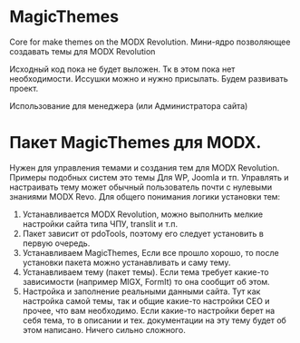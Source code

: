 # MagicThemes
Core for make themes on the MODX Revolution. 
Мини-ядро позволяющее создавать темы для MODX Revolution

Исходный код пока не будет выложен. Тк в этом пока нет необходимости.
Иссушки можно и нужно присылать. Будем развивать проект.

Использование для менеджера (или Администратора сайта) 

# Пакет MagicThemes для MODX.
Нужен для управления темами и создания тем для MODX Revolution. Примеры подобных систем это темы Для WP, Joomla и тп.
Управлять и настраивать тему может обычный пользователь почти с нулевыми знаниями MODX Revo.
Для общего понимания логики установки тем:
1.	Устанавливается MODX Revolution, можно выполнить мелкие настройки сайта типа ЧПУ, translit и т.п.
2.	Пакет зависит от pdoTools, поэтому его следует установить в первую очередь.
3.	Устанавливаем MagicThemes, Если все прошло хорошо, то после установки пакета можно устанавливать и саму тему.
4.	Устанавливаем тему (пакет темы). Если тема требует какие-то зависимости (например MIGX, FormIt) то она сообщит об этом.
5.	Настройка и заполнение реальными данными сайта. Тут как настройка самой темы, так и общие какие-то настройки СЕО и прочее, что вам необходимо. Если какие-то настройки берет на себя тема, то в описании и тех. документации на эту тему будет об этом написано.
Ничего сильно сложного.
